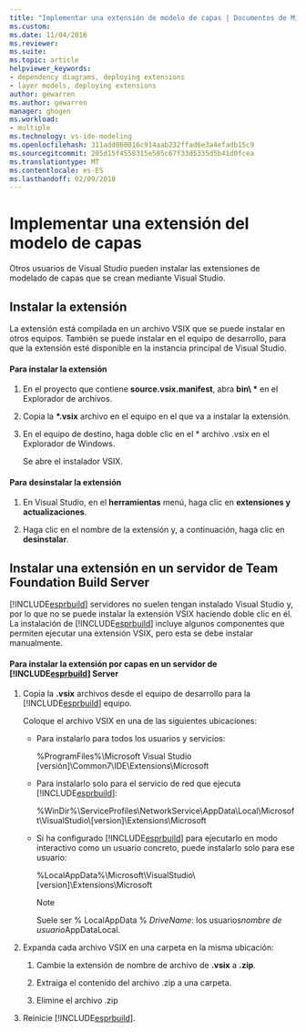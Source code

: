 ```yaml
---
title: "Implementar una extensión de modelo de capas | Documentos de Microsoft"
ms.custom: 
ms.date: 11/04/2016
ms.reviewer: 
ms.suite: 
ms.topic: article
helpviewer_keywords:
- dependency diagrams, deploying extensions
- layer models, deploying extensions
author: gewarren
ms.author: gewarren
manager: ghogen
ms.workload:
- multiple
ms.technology: vs-ide-modeling
ms.openlocfilehash: 311add860016c914aab232ffad6e3a4efadb15c9
ms.sourcegitcommit: 205d15f4558315e585c67f33d5335d5b41d0fcea
ms.translationtype: MT
ms.contentlocale: es-ES
ms.lasthandoff: 02/09/2018
---
```

# <a name="deploy-a-layer-model-extension"></a>Implementar una extensión del modelo de capas
Otros usuarios de Visual Studio pueden instalar las extensiones de modelado de capas que se crean mediante Visual Studio.  
  
## <a name="installing-your-extension"></a>Instalar la extensión  
 La extensión está compilada en un archivo VSIX que se puede instalar en otros equipos. También se puede instalar en el equipo de desarrollo, para que la extensión esté disponible en la instancia principal de Visual Studio.  
  
#### <a name="to-install-the-extension"></a>Para instalar la extensión  
  
1.  En el proyecto que contiene **source.vsix.manifest**, abra **bin\\ \***  en el Explorador de archivos.  
  
2.  Copia la  **\*.vsix** archivo en el equipo en el que va a instalar la extensión.  
  
3.  En el equipo de destino, haga doble clic en el * archivo .vsix en el Explorador de Windows.  
  
     Se abre el instalador VSIX.  
  
#### <a name="to-uninstall-the-extension"></a>Para desinstalar la extensión  
  
1.  En Visual Studio, en el **herramientas** menú, haga clic en **extensiones y actualizaciones**.  
  
2.  Haga clic en el nombre de la extensión y, a continuación, haga clic en **desinstalar**.  
  
## <a name="installing-an-extension-on-a-team-foundation-build-server"></a>Instalar una extensión en un servidor de Team Foundation Build Server  
 [!INCLUDE[esprbuild](../misc/includes/esprbuild_md.md)] servidores no suelen tengan instalado Visual Studio y, por lo que no se puede instalar la extensión VSIX haciendo doble clic en él. La instalación de [!INCLUDE[esprbuild](../misc/includes/esprbuild_md.md)] incluye algunos componentes que permiten ejecutar una extensión VSIX, pero esta se debe instalar manualmente.  
  
#### <a name="to-install-your-layer-extension-on-a-includeesprbuildmiscincludesesprbuildmdmd-server"></a>Para instalar la extensión por capas en un servidor de [!INCLUDE[esprbuild](../misc/includes/esprbuild_md.md)] Server  
  
1.  Copia la **.vsix** archivos desde el equipo de desarrollo para la [!INCLUDE[esprbuild](../misc/includes/esprbuild_md.md)] equipo.  
  
     Coloque el archivo VSIX en una de las siguientes ubicaciones:  
  
    -   Para instalarlo para todos los usuarios y servicios:  
  
         %ProgramFiles%\Microsoft Visual Studio [versión]\Common7\IDE\Extensions\Microsoft  
  
    -   Para instalarlo solo para el servicio de red que ejecuta [!INCLUDE[esprbuild](../misc/includes/esprbuild_md.md)]:  
  
         %WinDir%\ServiceProfiles\NetworkService\AppData\Local\Microsoft\VisualStudio\\[version]\Extensions\Microsoft  
  
    -   Si ha configurado [!INCLUDE[esprbuild](../misc/includes/esprbuild_md.md)] para ejecutarlo en modo interactivo como un usuario concreto, puede instalarlo solo para ese usuario:  
  
         %LocalAppData%\Microsoft\VisualStudio\\[version]\Extensions\Microsoft  
  
        > [!NOTE]
        >  Suele ser % LocalAppData % *DriveName*: los usuarios*nombre de usuario*AppDataLocal.  
  
2.  Expanda cada archivo VSIX en una carpeta en la misma ubicación:  
  
    1.  Cambie la extensión de nombre de archivo de **.vsix** a **.zip**.  
  
    2.  Extraiga el contenido del archivo .zip a una carpeta.  
  
    3.  Elimine el archivo .zip  
  
3.  Reinicie [!INCLUDE[esprbuild](../misc/includes/esprbuild_md.md)].
